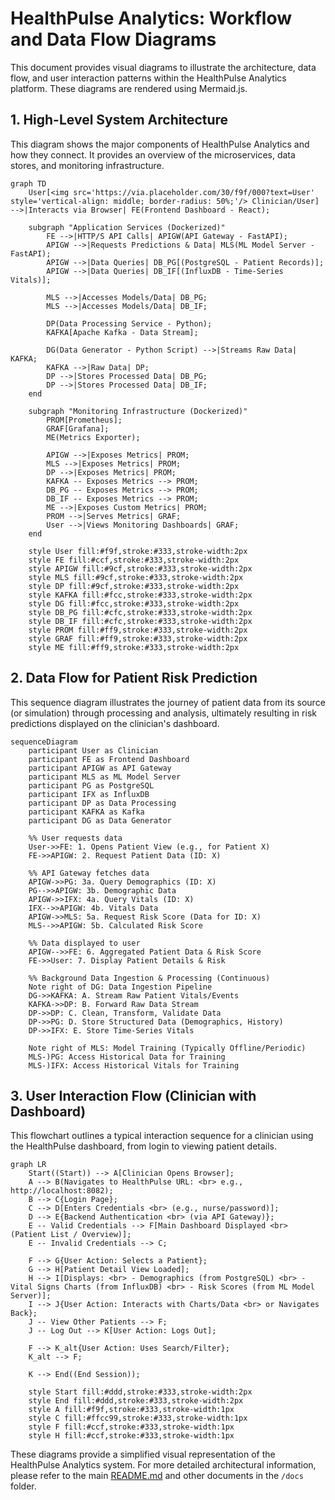 # HealthPulse Analytics: Workflow and Data Flow Diagrams

This document provides visual diagrams to illustrate the architecture, data flow, and user interaction patterns within the HealthPulse Analytics platform. These diagrams are rendered using Mermaid.js.

## 1. High-Level System Architecture

This diagram shows the major components of HealthPulse Analytics and how they connect. It provides an overview of the microservices, data stores, and monitoring infrastructure.

```mermaid
graph TD
    User[<img src='https://via.placeholder.com/30/f9f/000?text=User' style='vertical-align: middle; border-radius: 50%;'/> Clinician/User] -->|Interacts via Browser| FE(Frontend Dashboard - React);

    subgraph "Application Services (Dockerized)"
        FE -->|HTTP/S API Calls| APIGW(API Gateway - FastAPI);
        APIGW -->|Requests Predictions & Data| MLS(ML Model Server - FastAPI);
        APIGW -->|Data Queries| DB_PG[(PostgreSQL - Patient Records)];
        APIGW -->|Data Queries| DB_IF[(InfluxDB - Time-Series Vitals)];

        MLS -->|Accesses Models/Data| DB_PG;
        MLS -->|Accesses Models/Data| DB_IF;

        DP(Data Processing Service - Python);
        KAFKA[Apache Kafka - Data Stream];

        DG(Data Generator - Python Script) -->|Streams Raw Data| KAFKA;
        KAFKA -->|Raw Data| DP;
        DP -->|Stores Processed Data| DB_PG;
        DP -->|Stores Processed Data| DB_IF;
    end

    subgraph "Monitoring Infrastructure (Dockerized)"
        PROM[Prometheus];
        GRAF[Grafana];
        ME(Metrics Exporter);

        APIGW -->|Exposes Metrics| PROM;
        MLS -->|Exposes Metrics| PROM;
        DP -->|Exposes Metrics| PROM;
        KAFKA -- Exposes Metrics --> PROM;
        DB_PG -- Exposes Metrics --> PROM;
        DB_IF -- Exposes Metrics --> PROM;
        ME -->|Exposes Custom Metrics| PROM;
        PROM -->|Serves Metrics| GRAF;
        User -->|Views Monitoring Dashboards| GRAF;
    end

    style User fill:#f9f,stroke:#333,stroke-width:2px
    style FE fill:#ccf,stroke:#333,stroke-width:2px
    style APIGW fill:#9cf,stroke:#333,stroke-width:2px
    style MLS fill:#9cf,stroke:#333,stroke-width:2px
    style DP fill:#9cf,stroke:#333,stroke-width:2px
    style KAFKA fill:#fcc,stroke:#333,stroke-width:2px
    style DG fill:#fcc,stroke:#333,stroke-width:2px
    style DB_PG fill:#cfc,stroke:#333,stroke-width:2px
    style DB_IF fill:#cfc,stroke:#333,stroke-width:2px
    style PROM fill:#ff9,stroke:#333,stroke-width:2px
    style GRAF fill:#ff9,stroke:#333,stroke-width:2px
    style ME fill:#ff9,stroke:#333,stroke-width:2px
```

## 2. Data Flow for Patient Risk Prediction

This sequence diagram illustrates the journey of patient data from its source (or simulation) through processing and analysis, ultimately resulting in risk predictions displayed on the clinician's dashboard.

```mermaid
sequenceDiagram
    participant User as Clinician
    participant FE as Frontend Dashboard
    participant APIGW as API Gateway
    participant MLS as ML Model Server
    participant PG as PostgreSQL
    participant IFX as InfluxDB
    participant DP as Data Processing
    participant KAFKA as Kafka
    participant DG as Data Generator

    %% User requests data
    User->>FE: 1. Opens Patient View (e.g., for Patient X)
    FE->>APIGW: 2. Request Patient Data (ID: X)

    %% API Gateway fetches data
    APIGW->>PG: 3a. Query Demographics (ID: X)
    PG-->>APIGW: 3b. Demographic Data
    APIGW->>IFX: 4a. Query Vitals (ID: X)
    IFX-->>APIGW: 4b. Vitals Data
    APIGW->>MLS: 5a. Request Risk Score (Data for ID: X)
    MLS-->>APIGW: 5b. Calculated Risk Score

    %% Data displayed to user
    APIGW-->>FE: 6. Aggregated Patient Data & Risk Score
    FE->>User: 7. Display Patient Details & Risk

    %% Background Data Ingestion & Processing (Continuous)
    Note right of DG: Data Ingestion Pipeline
    DG->>KAFKA: A. Stream Raw Patient Vitals/Events
    KAFKA->>DP: B. Forward Raw Data Stream
    DP->>DP: C. Clean, Transform, Validate Data
    DP->>PG: D. Store Structured Data (Demographics, History)
    DP->>IFX: E. Store Time-Series Vitals

    Note right of MLS: Model Training (Typically Offline/Periodic)
    MLS-)PG: Access Historical Data for Training
    MLS-)IFX: Access Historical Vitals for Training
```

## 3. User Interaction Flow (Clinician with Dashboard)

This flowchart outlines a typical interaction sequence for a clinician using the HealthPulse dashboard, from login to viewing patient details.

```mermaid
graph LR
    Start((Start)) --> A[Clinician Opens Browser];
    A --> B(Navigates to HealthPulse URL: <br> e.g., http://localhost:8082);
    B --> C{Login Page};
    C --> D[Enters Credentials <br> (e.g., nurse/password)];
    D --> E{Backend Authentication <br> (via API Gateway)};
    E -- Valid Credentials --> F[Main Dashboard Displayed <br> (Patient List / Overview)];
    E -- Invalid Credentials --> C;

    F --> G{User Action: Selects a Patient};
    G --> H[Patient Detail View Loaded];
    H --> I[Displays: <br> - Demographics (from PostgreSQL) <br> - Vital Signs Charts (from InfluxDB) <br> - Risk Scores (from ML Model Server)];
    I --> J{User Action: Interacts with Charts/Data <br> or Navigates Back};
    J -- View Other Patients --> F;
    J -- Log Out --> K[User Action: Logs Out];

    F --> K_alt{User Action: Uses Search/Filter};
    K_alt --> F;

    K --> End((End Session));

    style Start fill:#ddd,stroke:#333,stroke-width:2px
    style End fill:#ddd,stroke:#333,stroke-width:2px
    style A fill:#f9f,stroke:#333,stroke-width:1px
    style C fill:#ffcc99,stroke:#333,stroke-width:1px
    style F fill:#ccf,stroke:#333,stroke-width:1px
    style H fill:#ccf,stroke:#333,stroke-width:1px
```

These diagrams provide a simplified visual representation of the HealthPulse Analytics system. For more detailed architectural information, please refer to the main [README.md](../README.md) and other documents in the `/docs` folder.
